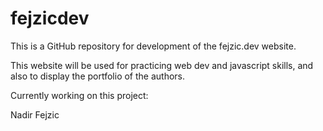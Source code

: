 # fejzicdev
This is a GitHub repository for development of the fejzic.dev website.

This website will be used for practicing web dev and javascript skills, and also to display the portfolio of the authors.

Currently working on this project:

Nadir Fejzic
